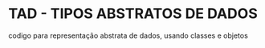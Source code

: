 # TAD - TIPOS ABSTRATOS DE DADOS

codigo para representação abstrata de dados, usando classes e objetos
